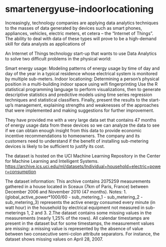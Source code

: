 # smartenergyuse-indoorlocationing
Increasingly, technology companies are applying data analytics techniques to the masses of data generated by devices such as smart phones, appliances, vehicles, electric meters, et cetera – the “Internet of Things”. The ability to deal with data of these types will prove to be a high-demand skill for data analysts as applications of

An Internet of Things technology start-up that wants to use Data Analytics to solve two difficult problems in the physical world:

Smart energy usage: Modeling patterns of energy usage by time of day and day of the year in a typical residence whose electrical system is monitored by multiple sub-meters.
Indoor locationing: Determining a person’s physical position in a multi-building indoor space using wifi fingerprinting
Use the R statistical programming language to perform visualizations, then to generate descriptive statistics and predictive models using time series regression techniques and statistical classifiers. Finally, present the results to the start-up’s management, explaining strengths and weaknesses of the approaches that were implemented and making suggestions for further improvement.

They have provided me with a very large data set that contains 47 months of energy usage data from these devices so we can analyze the data to see if we can obtain enough insight from this data to provide economic incentive recommendations to homeowners. The company and its customers need to understand if the benefit of installing sub-metering devices is likely to be sufficient to justify its cost.

The dataset is hosted on the UCI Machine Learning Repository in the Center for Machine Learning and Intelligent Systems.
https://archive.ics.uci.edu/ml/datasets/Individual+household+electric+power+consumption

The dataset information:
This archive contains 2075259 measurements gathered in a house located in Sceaux (7km of Paris, France) between December 2006 and November 2010 (47 months). 
Notes: 
1.(global_active_power*1000/60 - sub_metering_1 - sub_metering_2 - sub_metering_3) represents the active energy consumed every minute (in watt hour) in the household by electrical equipment not measured in sub-meterings 1, 2 and 3. 
2.The dataset contains some missing values in the measurements (nearly 1,25% of the rows). All calendar timestamps are present in the dataset but for some timestamps, the measurement values are missing: a missing value is represented by the absence of value between two consecutive semi-colon attribute separators. For instance, the dataset shows missing values on April 28, 2007.